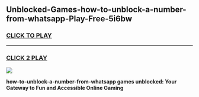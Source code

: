 
## Unblocked-Games-how-to-unblock-a-number-from-whatsapp-Play-Free-5i6bw
<h3>
<a href="https://premium76.site?title=how-to-unblock-a-number-from-whatsapp&ref=18A1">CLICK TO PLAY</a></h3>
<hr>

<h3>
<a href="https://premium76.site?title=how-to-unblock-a-number-from-whatsapp&ref=18A1">CLICK 2 PLAY</a>
  
</h3>

<a href="https://premium76.site?title=how-to-unblock-a-number-from-whatsapp&ref=18A1"><img src="https://clearcache.store/games.png"></a>


**how-to-unblock-a-number-from-whatsapp games unblocked: Your Gateway to Fun and Accessible Online Gaming**
